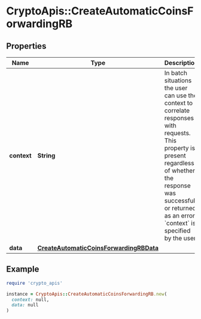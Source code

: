 # CryptoApis::CreateAutomaticCoinsForwardingRB

## Properties

| Name | Type | Description | Notes |
| ---- | ---- | ----------- | ----- |
| **context** | **String** | In batch situations the user can use the context to correlate responses with requests. This property is present regardless of whether the response was successful or returned as an error. &#x60;context&#x60; is specified by the user. | [optional] |
| **data** | [**CreateAutomaticCoinsForwardingRBData**](CreateAutomaticCoinsForwardingRBData.md) |  |  |

## Example

```ruby
require 'crypto_apis'

instance = CryptoApis::CreateAutomaticCoinsForwardingRB.new(
  context: null,
  data: null
)
```

